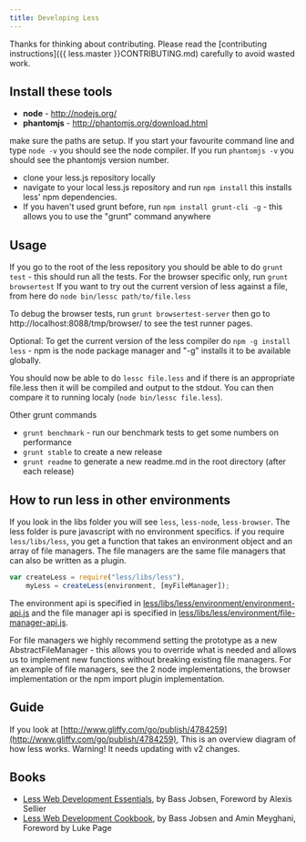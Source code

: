 ```yaml
---
title: Developing Less
---
```


Thanks for thinking about contributing. Please read the [contributing instructions]({{ less.master }}CONTRIBUTING.md) carefully to avoid wasted work.

## Install these tools

* **node** - <http://nodejs.org/>
* **phantomjs** - <http://phantomjs.org/download.html>

make sure the paths are setup. If you start your favourite command line and type `node -v` you should see the node compiler. If you run `phantomjs -v` you should see the phantomjs version number.

* clone your less.js repository locally
* navigate to your local less.js repository and run `npm install` this installs less' npm dependencies.
* If you haven't used grunt before, run `npm install grunt-cli -g` - this allows you to use the "grunt" command anywhere

## Usage

If you go to the root of the less repository you should be able to do `grunt test` - this should run all the tests. For the browser specific only, run `grunt browsertest` If you want to try out the current version of less against a file, from here do `node bin/lessc path/to/file.less`

To debug the browser tests, run `grunt browsertest-server` then go to http://localhost:8088/tmp/browser/ to see the test runner pages.

Optional: To get the current version of the less compiler do `npm -g install less` - npm is the node package manager and "-g" installs it to be available globally.

You should now be able to do `lessc file.less` and if there is an appropriate file.less then it will be compiled and output to the stdout. You can then compare it to running localy (`node bin/lessc file.less`).

Other grunt commands

* `grunt benchmark` - run our benchmark tests to get some numbers on performance
* `grunt stable` to create a new release
* `grunt readme` to generate a new readme.md in the root directory (after each release)

## How to run less in other environments

If you look in the libs folder you will see `less`, `less-node`, `less-browser`. The less folder is pure javascript with no environment
specifics. if you require `less/libs/less`, you get a function that takes an environment object and an array of file managers. The file
managers are the same file managers that can also be written as a plugin.

```js
var createLess = require("less/libs/less"),
    myLess = createLess(environment, [myFileManager]);
```

The environment api is specified in [less/libs/less/environment/environment-api.js](https://github.com/less/less.js/blob/master/lib/less/environment/environment-api.js)
and the file manager api is specified in [less/libs/less/environment/file-manager-api.js](https://github.com/less/less.js/blob/master/lib/less/environment/file-manager-api.js).

For file managers we highly recommend setting the prototype as a new AbstractFileManager - this allows you to override what is needed and allows us
to implement new functions without breaking existing file managers. For an example of file managers, see the 2 node implementations, the browser implementation or
the npm import plugin implementation.

## Guide

If you look at [http://www.gliffy.com/go/publish/4784259](http://www.gliffy.com/go/publish/4784259),  This is an overview diagram of how less works. Warning! It needs updating with v2 changes.

## Books

* [Less Web Development Essentials](http://www.packtpub.com/less-web-development-essentials/book), by Bass Jobsen, Foreword by Alexis Sellier
* [Less Web Development Cookbook](https://www.packtpub.com/web-development/less-web-development-cookbook), by Bass Jobsen and Amin Meyghani, Foreword by Luke Page
